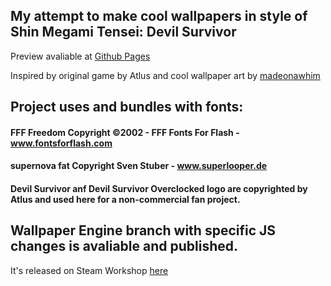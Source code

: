 ## My attempt to make cool wallpapers in style of Shin Megami Tensei: Devil Survivor
Preview avaliable at [Github Pages](https://fagirton.github.io/DevilSurvivor-likeWp/)

Inspired by original game by Atlus and cool wallpaper art by [madeonawhim](https://thiswasmadeonawhim.tumblr.com/post/138170067431/this-one-took-god-knows-how-long-to-make-its)
## Project uses and bundles with fonts:
#### FFF Freedom Copyright ©2002 - FFF Fonts For Flash  -  www.fontsforflash.com
#### supernova fat Copyright Sven Stuber - www.superlooper.de
#### Devil Survivor anf Devil Survivor Overclocked logo are copyrighted by Atlus and used here for a non-commercial fan project.

## Wallpaper Engine branch with specific JS changes is avaliable and published.
It's released on Steam Workshop [here](https://steamcommunity.com/sharedfiles/filedetails/?id=3311886420)
